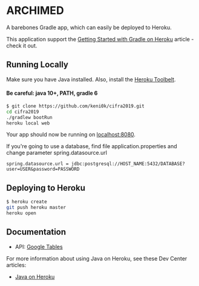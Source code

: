 # ARCHIMED

A barebones Gradle app, which can easily be deployed to Heroku.

This application support the [Getting Started with Gradle on Heroku](https://devcenter.heroku.com/articles/getting-started-with-gradle-on-heroku) article - check it out.

## Running Locally

Make sure you have Java installed.  Also, install the [Heroku Toolbelt](https://toolbelt.heroku.com/).

#### Be careful: java 10+, PATH, gradle 6

```sh
$ git clone https://github.com/keni0k/cifra2019.git
cd cifra2019
./gradlew bootRun
heroku local web
```

Your app should now be running on [localhost:8080](http://localhost:8080/).

If you're going to use a database, find file application.properties and change parameter spring.datasource.url

```
spring.datasource.url = jdbc:postgresql://HOST_NAME:5432/DATABASE?user=USER&password=PASSWORD

```

## Deploying to Heroku

```sh
$ heroku create
git push heroku master
heroku open
```

## Documentation

- API: [Google Tables](https://docs.google.com/spreadsheets/d/1L5EsxPQf7EZdWSToxF0EjT_7vxg8TEJylpIweO9XBbE/edit#gid=1080676204)

For more information about using Java on Heroku, see these Dev Center articles:

- [Java on Heroku](https://devcenter.heroku.com/categories/java)
